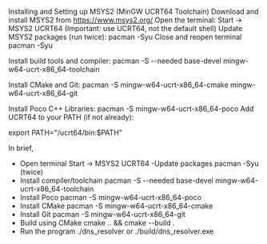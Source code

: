Installing and Setting up MSYS2 (MinGW UCRT64 Toolchain)
Download and install MSYS2 from https://www.msys2.org/
Open the terminal:
Start → MSYS2 UCRT64 (Important: use UCRT64, not the default shell)
Update MSYS2 packages (run twice):
pacman -Syu
Close and reopen terminal
pacman -Syu

Install build tools and compiler:
pacman -S --needed base-devel mingw-w64-ucrt-x86_64-toolchain

Install CMake and Git:
pacman -S mingw-w64-ucrt-x86_64-cmake mingw-w64-ucrt-x86_64-git

Install Poco C++ Libraries:
pacman -S mingw-w64-ucrt-x86_64-poco
Add UCRT64 to your PATH (if not already):

export PATH="/ucrt64/bin:$PATH"

In brief,
- Open terminal
       Start → MSYS2 UCRT64
-Update packages
       pacman -Syu (twice)
- Install compiler/toolchain
       pacman -S --needed base-devel mingw-w64-ucrt-x86_64-toolchain
- Install Poco
       pacman -S mingw-w64-ucrt-x86_64-poco
- Install CMake
       pacman -S mingw-w64-ucrt-x86_64-cmake
- Install Git
       pacman -S mingw-w64-ucrt-x86_64-git
- Build using CMake
       cmake .. && cmake --build .
- Run the program
       ./dns_resolver or ./build/dns_resolver.exe

